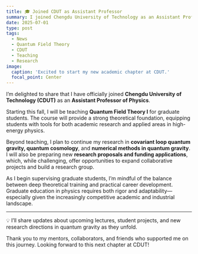 ```yaml
---
title: 🎓 Joined CDUT as Assistant Professor
summary: I joined Chengdu University of Technology as an Assistant Professor and look forward to teaching, supervising students, and continuing research in quantum gravity.
date: 2025-07-01
type: post
tags:
  - News
  - Quantum Field Theory
  - CDUT
  - Teaching
  - Research
image:
  caption: 'Excited to start my new academic chapter at CDUT.'
  focal_point: Center
---
```


I’m delighted to share that I have officially joined **Chengdu University of Technology (CDUT)** as an **Assistant Professor of Physics**.

Starting this fall, I will be teaching **Quantum Field Theory I** for graduate students. The course will provide a strong theoretical foundation, equipping students with tools for both academic research and applied areas in high-energy physics.

Beyond teaching, I plan to continue my research in **covariant loop quantum gravity, quantum cosmology**, and **numerical methods in quantum gravity**. I will also be preparing new **research proposals and funding applications**, which, while challenging, offer opportunities to expand collaborative projects and build a research group.

As I begin supervising graduate students, I’m mindful of the balance between deep theoretical training and practical career development. Graduate education in physics requires both rigor and adaptability—especially given the increasingly competitive academic and industrial landscape.

---

💡 I’ll share updates about upcoming lectures, student projects, and new research directions in quantum gravity as they unfold.

Thank you to my mentors, collaborators, and friends who supported me on this journey. Looking forward to this next chapter at CDUT!